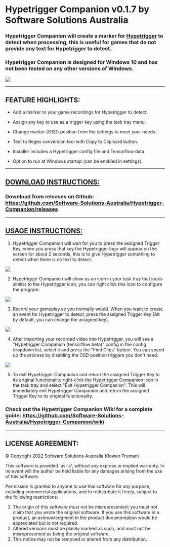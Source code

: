 # Hypetrigger Companion v0.1.7 by Software Solutions Australia

### Hypetrigger Companion will create a marker for [Hypetrigger](https://hypetrigger.io) to detect when processing, this is useful for games that do not provide any text for Hypetrigger to detect.

### Hypetrigger Companion is designed for Windows 10 and has not been tested on any other versions of Windows.

[![](https://i.postimg.cc/JnLxJWy8/HTC.png)](https://postimg.cc/mcm7fJNp)

***

## FEATURE HIGHLIGHTS:

* Add a marker to your game recordings for Hypetrigger to detect.

* Assign any key to use as a trigger key using the task tray menu.

* Change marker (OSD) position from the settings to meet your needs.

* Text to Regex conversion tool with Copy to Cliploard button.

* Installer includes a Hypetrigger config file and Tensorflow data.

* Option to run at Windows startup (can be enabled in settings).

***

## [DOWNLOAD INSTRUCTIONS:](https://github.com/Software-Solutions-Australia/Hypetrigger-Companion/releases)

### Download from releases on Github: https://github.com/Software-Solutions-Australia/Hypetrigger-Companion/releases

***

## [USAGE INSTRUCTIONS:](https://github.com/Software-Solutions-Australia/Hypetrigger-Companion/wiki)

1. Hypetrigger Companion will wait for you to press the assigned Trigger Key, when you press that key the Hypetrigger logo will appear on the screen for about 2 seconds, this is to give Hypetrigger something to detect when there is no text to detect.

[![](https://i.postimg.cc/7YvytK5W/logo4.png)](https://postimg.cc/8sb3jBBR)

2. Hypetrigger Companion will show as an icon in your task tray that looks similar to the Hypetrigger icon, you can right click this icon to configure the program.

[![](https://i.postimg.cc/s2nygSVd/HTC-7.png)](https://postimg.cc/XZyt2rGQ)

3. Record your gameplay as you normally would. When you want to create an event for Hypetrigger to detect, press the assigned Trigger Key (Alt by default, you can change the assigned key).

[![](https://i.postimg.cc/0NKTCm8s/alt.png)](https://postimg.cc/rdcZVD0n)

4. After importing your recorded video into Hypetrigger, you will see a "Hypetrigger Companion (tensorflow beta)" config in the config dropdown list, select it and press the "Find Clips" button. You can speed up the process by disabling the OSD position triggers you don't need.

[![](https://i.postimg.cc/fLLwZksq/HTC-0-1-7-2.png)](https://postimg.cc/d7bMjsLG)

5. To exit Hypetrigger Companion and return the assigned Trigger Key to its original functionality right-click the Hypetrigger Companion icon in the task tray and select "Exit Hypetrigger Companion". This will immediately exit Hypetrigger Companion and return the assigned Trigger Key to its original functionality.

### Check out the Hypetrigger Companion Wiki for a complete guide: https://github.com/Software-Solutions-Australia/Hypetrigger-Companion/wiki

***

## LICENSE AGREEMENT:

© Copyright 2022 Software Solutions Australia (Rowan Truman)

This software is provided 'as-is', without any express or implied warranty. In no event will the author be held liable for any damages arising from the use of this software.

Permission is granted to anyone to use this software for any purpose, including commercial applications, and to redistribute it freely, subject to the following restrictions:

1. The origin of this software must not be misrepresented; you must not claim that you wrote the original software.
   If you use this software in a product, an acknowledgment in the product documentation would be appreciated but is not required.
2. Altered versions must be plainly marked as such, and must not be misrepresented as being the original software.
3. This notice may not be removed or altered from any distribution.
